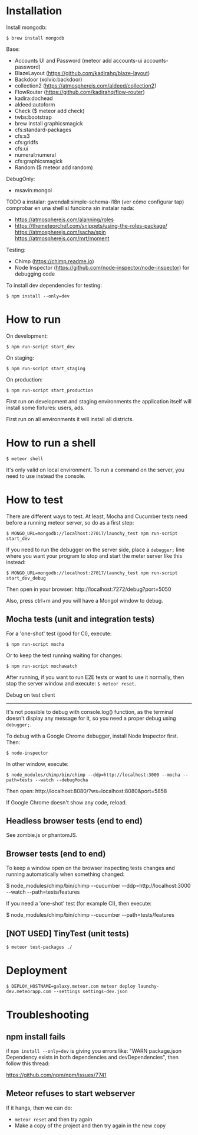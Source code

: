 Installation
============

Install mongodb:

    $ brew install mongodb

Base:
* Accounts UI and Password (meteor add accounts-ui accounts-password)
* BlazeLayout (https://github.com/kadirahq/blaze-layout)
* Backdoor (xolvio:backdoor)
* collection2 (https://atmospherejs.com/aldeed/collection2)
* FlowRouter (https://github.com/kadirahq/flow-router)
* kadira:dochead
* aldeed:autoform
* Check ($ meteor add check)
* twbs:bootstrap
* brew install graphicsmagick
* cfs:standard-packages
* cfs:s3
* cfs:gridfs
* cfs:ui
* numeral:numeral
* cfs:graphicsmagick
* Random ($ meteor add random)

DebugOnly:
* msavin:mongol

TODO a instalar:
gwendall:simple-schema-i18n (ver cómo configurar tap)
comprobar en una shell si funciona sin instalar nada:
* https://atmospherejs.com/alanning/roles
* https://themeteorchef.com/snippets/using-the-roles-package/
https://atmospherejs.com/sacha/spin
https://atmospherejs.com/mrt/moment

Testing:
* Chimp (https://chimp.readme.io)
* Node Inspector (https://github.com/node-inspector/node-inspector)
  for debugging code

To install dev dependencies for testing:

    $ npm install --only=dev


How to run
==========

On development:

    $ npm run-script start_dev

On staging:

    $ npm run-script start_staging

On production:

    $ npm run-script start_production

First run on development and staging environments the application itself will
install some fixtures: users, ads.

First run on all environments it will install all districts.


How to run a shell
==================

    $ meteor shell

It's only valid on local environment. To run a command on the server, you need
to use instead the console.


How to test
===========

There are different ways to test. At least, Mocha and Cucumber tests need
before a running meteor server, so do as a first step:

    $ MONGO_URL=mongodb://localhost:27017/launchy_test npm run-script start_dev

If you need to run the debugger on the server side, place a `debugger;` line
where you want your program to stop and start the meter server like this
instead:

    $ MONGO_URL=mongodb://localhost:27017/launchy_test npm run-script start_dev_debug

Then open in your browser: http://localhost:7272/debug?port=5050


Also, press ctrl+m and you will have a Mongol window to debug.


Mocha tests (unit and integration tests)
----------------------------------------

For a 'one-shot' test (good for CI), execute:

    $ npm run-script mocha

Or to keep the test running waiting for changes:

    $ npm run-script mochawatch

After running, if you want to run E2E tests or want to use it normally, then
stop the server window and execute: `$ meteor reset`.


Debug on test client
____________________

It's not possible to debug with console.log() function, as the terminal
doesn't display any message for it, so you need a proper debug using
`debugger;`.

To debug with a Google Chrome debugger, install Node Inspector first. Then:

    $ node-inspector

In other window, execute:

    $ node_modules/chimp/bin/chimp --ddp=http://localhost:3000 --mocha --path=tests --watch --debugMocha

Then open: http://localhost:8080/?ws=localhost:8080&port=5858

If Google Chrome doesn't show any code, reload.


Headless browser tests (end to end)
-----------------------------------

See zombie.js or phantomJS.


Browser tests (end to end)
--------------------------

To keep a window open on the browser inspecting tests changes and running
automatically when something changed:

  $ node_modules/chimp/bin/chimp --cucumber --ddp=http://localhost:3000 --watch --path=tests/features

If you need a 'one-shot' test (for example CI), then execute:

  $ node_modules/chimp/bin/chimp --cucumber --path=tests/features


[NOT USED] TinyTest (unit tests)
--------------------------------

    $ meteor test-packages ./


Deployment
==========

    $ DEPLOY_HOSTNAME=galaxy.meteor.com meteor deploy launchy-dev.meteorapp.com --settings settings-dev.json


Troubleshooting
===============

npm install fails
-----------------

if `npm install --only=dev` is giving you errors like: "WARN package.json Dependency
exists in both dependencies and devDependencies", then follow this thread:

https://github.com/npm/npm/issues/7741

Meteor refuses to start webserver
---------------------------------

If it hangs, then we can do:
* `meteor reset` and then try again
* Make a copy of the project and then try again in the new copy
